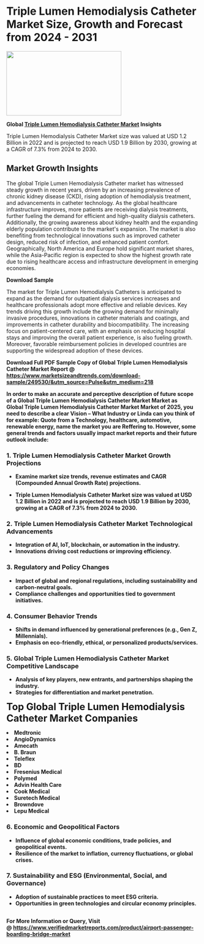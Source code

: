 <H1>Triple Lumen Hemodialysis Catheter Market Size, Growth and Forecast from 2024 - 2031</H1><img class="aligncenter size-medium wp-image-584254" src="https://thirdeyenews.in/wp-content/uploads/2024/09/Global-Market-Research-300x168.jpeg" alt="" width="300" height="168" /><p><strong>Global&nbsp;<a href="https://www.marketsizeandtrends.com/download-sample/249530/&amp;utm_source=Pulse&amp;utm_medium=218">Triple Lumen Hemodialysis Catheter Market</a> Insights</strong></p><p>Triple Lumen Hemodialysis Catheter Market size was valued at USD 1.2 Billion in 2022 and is projected to reach USD 1.9 Billion by 2030, growing at a CAGR of 7.3% from 2024 to 2030.</p><p><h2>Market Growth Insights</h2> <p>The global Triple Lumen Hemodialysis Catheter market has witnessed steady growth in recent years, driven by an increasing prevalence of chronic kidney disease (CKD), rising adoption of hemodialysis treatment, and advancements in catheter technology. As the global healthcare infrastructure improves, more patients are receiving dialysis treatments, further fueling the demand for efficient and high-quality dialysis catheters. Additionally, the growing awareness about kidney health and the expanding elderly population contribute to the market's expansion. The market is also benefiting from technological innovations such as improved catheter design, reduced risk of infection, and enhanced patient comfort. Geographically, North America and Europe hold significant market shares, while the Asia-Pacific region is expected to show the highest growth rate due to rising healthcare access and infrastructure development in emerging economies.</p> <p><strong>Download Sample</strong></p> <p>The market for Triple Lumen Hemodialysis Catheters is anticipated to expand as the demand for outpatient dialysis services increases and healthcare professionals adopt more effective and reliable devices. Key trends driving this growth include the growing demand for minimally invasive procedures, innovations in catheter materials and coatings, and improvements in catheter durability and biocompatibility. The increasing focus on patient-centered care, with an emphasis on reducing hospital stays and improving the overall patient experience, is also fueling growth. Moreover, favorable reimbursement policies in developed countries are supporting the widespread adoption of these devices.</p> <p><strong></p><p><span class=""><strong>Download Full PDF Sample Copy of Global Triple Lumen Hemodialysis Catheter Market Report</strong> @ <a href="https://www.marketsizeandtrends.com/download-sample/249530/&amp;utm_source=Pulse&amp;utm_medium=218" target="_blank">https://www.marketsizeandtrends.com/download-sample/249530/&amp;utm_source=Pulse&amp;utm_medium=218</a></span></p><p>In order to make an accurate and perceptive description of future scope of a Global&nbsp;Triple Lumen Hemodialysis Catheter Market Market as Global&nbsp;Triple Lumen Hemodialysis Catheter Market Market of 2025, you need to describe a clear Vision &ndash; What Industry or Linda can you think of for example: Quote from a Technology, healthcare, automotive, renewable energy, name the market you are Reffering to. However, some general trends and factors usually impact market reports and their future outlook include:</p><h3>1.&nbsp;<strong>Triple Lumen Hemodialysis Catheter Market Growth Projections</strong></h3><ul><li>Examine market size trends, revenue estimates and CAGR (Compounded Annual Growth Rate) projections.</li><li><p>Triple Lumen Hemodialysis Catheter Market size was valued at USD 1.2 Billion in 2022 and is projected to reach USD 1.9 Billion by 2030, growing at a CAGR of 7.3% from 2024 to 2030.</p></li></ul><h3>2.&nbsp;<strong>Triple Lumen Hemodialysis Catheter Market Technological Advancements</strong></h3><ul><li>Integration of AI, IoT, blockchain, or automation in the industry.</li><li>Innovations driving cost reductions or improving efficiency.</li></ul><h3>3.&nbsp;<strong>Regulatory and Policy Changes</strong></h3><ul><li>Impact of global and regional regulations, including sustainability and carbon-neutral goals.</li><li>Compliance challenges and opportunities tied to government initiatives.</li></ul><h3>4.&nbsp;<strong>Consumer Behavior Trends</strong></h3><ul><li>Shifts in demand influenced by generational preferences (e.g., Gen Z, Millennials).</li><li>Emphasis on eco-friendly, ethical, or personalized products/services.</li></ul><h3>5.&nbsp;<strong>Global Triple Lumen Hemodialysis Catheter Market Competitive Landscape</strong></h3><ul><li>Analysis of key players, new entrants, and partnerships shaping the industry.</li><li>Strategies for differentiation and market penetration.</li></ul><p data-pm-slice="1 1 []"><span style="color: inherit; font-family: inherit; font-size: 25px;">Top Global Triple Lumen Hemodialysis Catheter Market Companies</span></p><div class="" data-test-id=""><p><li>Medtronic</li><li> AngioDynamics</li><li> Amecath</li><li> B. Braun</li><li> Teleflex</li><li> BD</li><li> Fresenius Medical</li><li> Polymed</li><li> Advin Health Care</li><li> Cook Medical</li><li> Suretech Medical</li><li> Browndove</li><li> Lepu Medical</li></p></div><h3>6.&nbsp;<strong>Economic and Geopolitical Factors</strong></h3><ul><li>Influence of global economic conditions, trade policies, and geopolitical events.</li><li>Resilience of the market to inflation, currency fluctuations, or global crises.</li></ul><h3>7.&nbsp;<strong>Sustainability and ESG (Environmental, Social, and Governance)</strong></h3><ul><li>Adoption of sustainable practices to meet ESG criteria.</li><li>Opportunities in green technologies and circular economy principles.</li></ul><h2><strong style="font-size: 14px;">For More Information or Query, Visit @&nbsp;</strong><a style="background-color: #ffffff; font-size: 14px;" href="https://www.marketsizeandtrends.com/report/triple-lumen-hemodialysis-catheter-market/" target="_blank">https://www.verifiedmarketreports.com/product/airport-passenger-boarding-bridge-market</a></h2>
